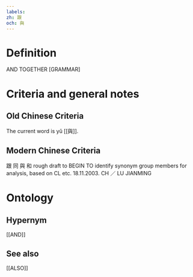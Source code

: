 ```yaml
---
labels: 
zh: 跟
och: 與
---
```


# Definition
AND TOGETHER [GRAMMAR]
# Criteria and general notes
## Old Chinese Criteria
The current word is yǔ [[與]].
## Modern Chinese Criteria
跟
同
與
和
rough draft to BEGIN TO identify synonym group members for analysis, based on CL etc. 18.11.2003. CH ／ LU JIANMING
# Ontology

## Hypernym
[[AND]]
## See also
[[ALSO]]